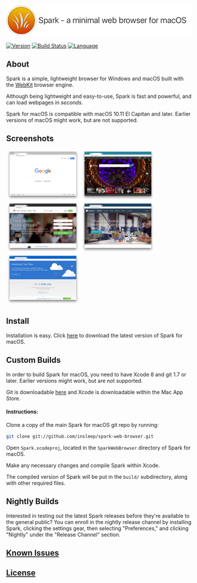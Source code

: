  [![Spark Logo](spark-banner.png)](https://github.com/insleep/spark-web-browser/ "Spark - a minimal web browser for macOS")

[![Version](https://img.shields.io/github/release/insleep/spark-web-browser.svg?style=flat-square)](https://github.com/insleep/spark-web-browser/releases/)&nbsp;[![Build Status](https://img.shields.io/travis/insleep/spark-web-browser/master.svg?style=flat-square)](https://travis-ci.org/insleep/spark-web-browser)&nbsp;[![Language](https://img.shields.io/badge/language-Objective--C-red.svg?style=flat-square)](https://developer.apple.com/library/mac/documentation/Cocoa/Conceptual/ProgrammingWithObjectiveC/Introduction/Introduction.html)

## About

Spark is a simple, lightweight browser for Windows and macOS built with the [WebKit](https://webkit.org) browser engine.

Although being lightweight and easy-to-use, Spark is fast and powerful, and can load webpages in *seconds*.

Spark for macOS is compatible with macOS 10.11 El Capitan and later. Earlier versions of macOS might work, but are not supported.

## Screenshots

<img src="./Screenshots/Screenshot1.png" alt="Screenshot1" width="200" />
<img src="./Screenshots/Screenshot2.png" alt="Screenshot2" width="200" />
<img src="./Screenshots/Screenshot3.png" alt="Screenshot3" width="200" />
<img src="./Screenshots/Screenshot4.png" alt="Screenshot4" width="200" />
<img src="./Screenshots/Screenshot5.png" alt="Screenshot5" width="200" />

## Install

Installation is easy. Click [here](https://github.com/insleep/spark-web-browser/releases/) to download the latest version of Spark for macOS.

## Custom Builds

In order to build Spark for macOS, you need to have Xcode 8 and git 1.7 or later. Earlier versions might work, but are not supported.

Git is downloadable [here](https://git-scm.com/downloads) and Xcode is downloadable within the Mac App Store.

#### Instructions:

Clone a copy of the main Spark for macOS git repo by running:

```bash
git clone git://github.com/insleep/spark-web-browser.git
```

Open `Spark.xcodeproj`, located in the `SparkWebBrowser` directory of Spark for macOS.

Make any necessary changes and compile Spark within Xcode.

The compiled version of Spark will be put in the `build/` subdirectory, along with other required files.

## Nightly Builds

Interested in testing out the latest Spark releases before they're available to the general public? You can enroll in the nightly release channel by installing Spark, clicking the settings gear, then selecting "Preferences," and clicking "Nightly" under the "Release Channel" section.

## [Known Issues](https://github.com/insleep/spark-web-browser/issues/)

## [License](https://github.com/insleep/spark-web-browser/blob/master/LICENSE)
